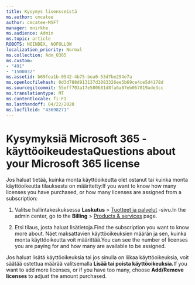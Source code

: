 ```yaml
---
title: Kysymys lisensseistä
ms.author: cmcatee
author: cmcatee-MSFT
manager: mnirkhe
ms.audience: Admin
ms.topic: article
ROBOTS: NOINDEX, NOFOLLOW
localization_priority: Normal
ms.collection: Adm_O365
ms.custom:
- "491"
- "1500032"
ms.assetid: b69fea1b-0542-4b75-bea0-53d7be294e7a
ms.openlocfilehash: 0d3d788d913137d1083326ee5b69ce4ce5d4178d
ms.sourcegitcommit: 55eff703a17e500681d8fa6a87eb067019ade3cc
ms.translationtype: MT
ms.contentlocale: fi-FI
ms.lasthandoff: 04/22/2020
ms.locfileid: "43698271"
---
```

# <a name="questions-about-your-microsoft-365-license"></a><span data-ttu-id="3b953-102">Kysymyksiä Microsoft 365 -käyttöoikeudesta</span><span class="sxs-lookup"><span data-stu-id="3b953-102">Questions about your Microsoft 365 license</span></span>

<span data-ttu-id="3b953-103">Jos haluat tietää, kuinka monta käyttöoikeutta olet ostanut tai kuinka monta käyttöoikeutta tilauksesta on määritetty:</span><span class="sxs-lookup"><span data-stu-id="3b953-103">If you want to know how many licenses you have purchased, or how many licenses are assigned from a subscription:</span></span>
  
1. <span data-ttu-id="3b953-104">Valitse hallintakeskuksessa **Laskutus** \> [Tuotteet ja palvelut](https://go.microsoft.com/fwlink/p/?linkid=842054) -sivu.</span><span class="sxs-lookup"><span data-stu-id="3b953-104">In the admin center, go to the **Billing** \> [Products & services](https://go.microsoft.com/fwlink/p/?linkid=842054) page.</span></span>

2. <span data-ttu-id="3b953-105">Etsi tilaus, josta haluat lisätietoja.</span><span class="sxs-lookup"><span data-stu-id="3b953-105">Find the subscription you want to know more about.</span></span> <span data-ttu-id="3b953-106">Näet maksattavien käyttöoikeuksien määrän ja sen, kuinka monta käyttöoikeutta voit määrittää.</span><span class="sxs-lookup"><span data-stu-id="3b953-106">You can see the number of licenses you are paying for and how many are available to be assigned.</span></span>

<span data-ttu-id="3b953-107">Jos haluat lisätä käyttöoikeuksia tai jos sinulla on liikaa käyttöoikeuksia, voit säätää ostettua määrää valitsemalla **Lisää tai poista käyttöoikeuksia.**</span><span class="sxs-lookup"><span data-stu-id="3b953-107">If you want to add more licenses, or if you have too many, choose **Add/Remove licenses** to adjust the amount purchased.</span></span>